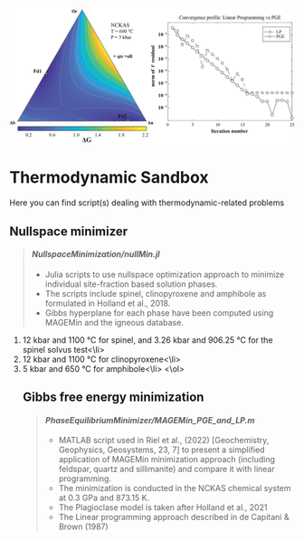 <img src="./pics/Figure_LP_vs_PGE.png" alt="drawing" width="640" alt="centered image"/>

# Thermodynamic Sandbox

Here you can find script(s) dealing with thermodynamic-related problems

## Nullspace minimizer

> #### *NullspaceMinimization/nullMin.jl*
>
> - Julia scripts to use nullspace optimization approach to minimize individual site-fraction based solution phases.
> - The scripts include spinel, clinopyroxene and amphibole as formulated in Holland et al., 2018.
> - Gibbs hyperplane for each phase have been computed using MAGEMin and the igneous database.
<ol>
<li>12 kbar and 1100 °C for spinel, and 3.26 kbar and 906.25 °C for the spinel solvus test<\li>
<li>12 kbar and 1100 °C for clinopyroxene<\li>
<li>5 kbar and 650 °C for amphibole<\li>
<\ol>

## Gibbs free energy minimization

> #### *PhaseEquilibriumMinimizer/MAGEMin_PGE_and_LP.m*
>
> - MATLAB script used in Riel et al., (2022) [Geochemistry, Geophysics, Geosystems, 23, 7] to present a simplified application of MAGEMin minimization approach (including feldspar, quartz and sillimanite) and compare it with linear programming. 
> - The minimization is conducted in the NCKAS chemical system at 0.3 GPa and 873.15 K.
> - The Plagioclase model is taken after Holland et al., 2021
> - The Linear programming approach described in de Capitani & Brown (1987)

